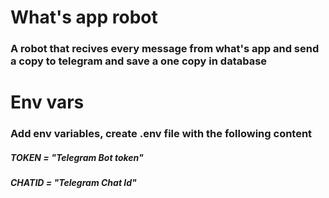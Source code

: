 <h1>What's app robot</h1>

<h3>A robot that recives every message from what's app and send a copy to telegram and save a one copy in database</h3>

<h1>Env vars </h1>

<h3>Add env variables, create .env file with the following content </h3>
<h5>TOKEN = "Telegram Bot token" </h5>
<h5>CHATID = "Telegram Chat Id"</h5>



